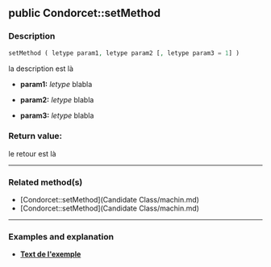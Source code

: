 ## public Condorcet::setMethod

### Description    

```php
setMethod ( letype param1, letype param2 [, letype param3 = 1] )
```

la description
est là    
- **param1:** *letype* blabla

- **param2:** *letype* blabla

- **param3:** *letype* blabla



### Return value:   

le retour
est là


---------------------------------------

### Related method(s)      

* [Condorcet::setMethod](Candidate Class/machin.md)    
* [Condorcet::setMethod](Candidate Class/machin.md)    

---------------------------------------

### Examples and explanation

* **[Text de l'exemple](link)**    
